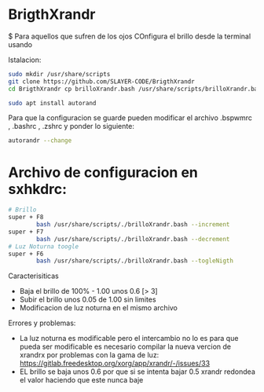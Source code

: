 # BrigthXrandr
$ Para aquellos que sufren de los ojos
COnfigura el brillo desde la terminal usando 

Istalacion:

```bash
sudo mkdir /usr/share/scripts
git clone https://github.com/SLAYER-CODE/BrigthXrandr
cd BrigthXrandr cp brilloXrandr.bash /usr/share/scripts/brilloXrandr.bash
```

```bash
sudo apt install autorand
```

Para que la configuracion se guarde pueden modificar el archivo .bspwmrc , .bashrc , .zshrc
y ponder lo siguiente:

```bash
autorandr --change
```

# Archivo de configuracion en sxhkdrc:

```bash
# Brillo
super + F8
        bash /usr/share/scripts/./brilloXrandr.bash --increment
super + F7
        bash /usr/share/scripts/./brilloXrandr.bash --decrement
# Luz Noturna toogle
super + F6
        bash /usr/share/scripts/./brilloXrandr.bash --togleNigth
````

Caracterisiticas
* Baja el brillo de 100% - 1.00 unos 0.6 [> 3]
* Subir el brillo unos 0.05 de 1.00 sin limites
* Modificacion de luz noturna en el mismo archivo

Errores y problemas:
* La luz noturna es modificable pero el intercambio no lo es para que pueda ser modificable es necesario compilar la nueva vercion de xrandrx por problemas con la gama de luz: https://gitlab.freedesktop.org/xorg/app/xrandr/-/issues/33
* EL brillo se baja unos 0.6 por que si se intenta bajar 0.5 xrandr redondea el valor haciendo que este nunca baje
